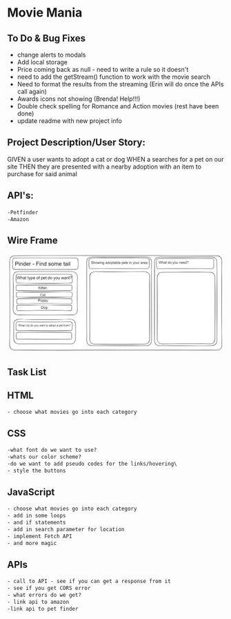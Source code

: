 # Movie Mania

## To Do & Bug Fixes
* change alerts to modals
* Add local storage
* Price coming back as null - need to write a rule so it doesn't
* need to add the getStream() function to work with the movie search
* Need to format the results from the streaming (Erin will do once the APIs call again)
* Awards icons not showing (Brenda! Help!!!)
* Double check spelling for Romance and Action movies (rest have been done)
* update readme with new project info

## Project Description/User Story: 

GIVEN a user wants to adopt a cat or dog
WHEN a searches for a pet on our site
THEN they are presented with a nearby adoption with an item to purchase for said animal

## API's:
    -Petfinder
    -Amazon

## Wire Frame
![WireFrame/A user clicks on different pets and available pets and products show on the screen.](./assets/images/wireframe.png)

## Task List

## HTML
    - choose what movies go into each category

## CSS
    -what font do we want to use?
    -whats our color scheme?
    -do we want to add pseudo codes for the links/hovering\
    - style the buttons


## JavaScript
    - choose what movies go into each category
    - add in some loops
    - and if statements
    - add in search parameter for location
    - implement Fetch API
    - and more magic


## APIs
    - call to API - see if you can get a response from it
    - see if you get CORS error
    - what errors do we get?
    - link api to amazon
    -link api to pet finder